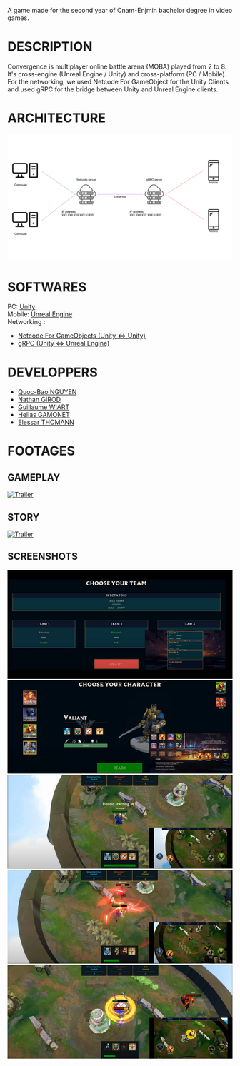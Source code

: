 A game made for the second year of Cnam-Enjmin bachelor degree in video games.

# DESCRIPTION
Convergence is multiplayer online battle arena (MOBA) played from 2 to 8.  
It's cross-engine (Unreal Engine / Unity) and cross-platform (PC / Mobile).  
For the networking, we used Netcode For GameObject for the Unity Clients and used gRPC for the bridge between Unity and Unreal Engine clients.

# ARCHITECTURE
![Architecture](./Assets/Readme/Screenshots/Architecture.png)

# SOFTWARES
PC: [Unity](https://unity.com/fr)  
Mobile: [Unreal Engine](https://www.unrealengine.com/fr)  
Networking :  
- [Netcode For GameObjects (Unity <=> Unity)](https://docs-multiplayer.unity3d.com/netcode/current/about/index.html)
- [gRPC (Unity <=> Unreal Engine)](https://grpc.io/)


# DEVELOPPERS
- [Quoc-Bao NGUYEN](https://github.com/Baokebab)
- [Nathan GIROD](https://github.com/Blowerlop)
- [Guillaume WIART](https://github.com/Drainor-GameDev)
- [Helias GAMONET](https://github.com/LeBliblib)
- [Elessar THOMANN](https://github.com/Esp4donbreton)

# FOOTAGES

## GAMEPLAY
[![Trailer](https://img.youtube.com/vi/B-Pr4Q9twxA/hqdefault.jpg)](https://www.youtube.com/watch?v=B-Pr4Q9twxA)

## STORY
[![Trailer](https://img.youtube.com/vi/gr9l6X_NAaU/hqdefault.jpg)](https://www.youtube.com/watch?v=gr9l6X_NAaU)

## SCREENSHOTS
![Team selection](./Assets/Readme/Screenshots/TeamSelection.jpg)
![Character selection](./Assets/Readme/Screenshots/CharacterSelection.jpg)
![Gameplay 1](./Assets/Readme/Screenshots/Gameplay1.jpg)
![Gameplay 2](./Assets/Readme/Screenshots/Gameplay2.jpg)
![Gameplay 3](./Assets/Readme/Screenshots/Gameplay3.jpg)
